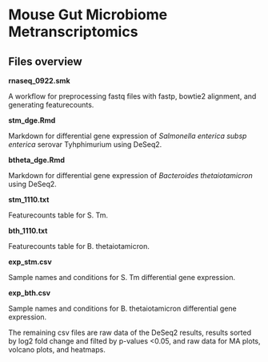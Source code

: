 # Mouse Gut Microbiome Metranscriptomics

## Files overview

**rnaseq_0922.smk**

A workflow for preprocessing fastq files with fastp, bowtie2 alignment, and generating featurecounts. 

**stm_dge.Rmd**

Markdown for differential gene expression of *Salmonella enterica subsp enterica* serovar Tyhphimurium using DeSeq2. 

**btheta_dge.Rmd**

Markdown for differential gene expression of *Bacteroides thetaiotamicron* using DeSeq2. 

**stm_1110.txt**

Featurecounts table for S. Tm. 

**bth_1110.txt**

Featurecounts table for B. thetaiotamicron. 

**exp_stm.csv**

Sample names and conditions for S. Tm differential gene expression. 

**exp_bth.csv**

Sample names and conditions for B. thetaiotamicron differential gene expression. 

The remaining csv files are raw data of the DeSeq2 results, results sorted by log2 fold change and filted by p-values <0.05, and raw data for MA plots, volcano plots, and heatmaps. 
